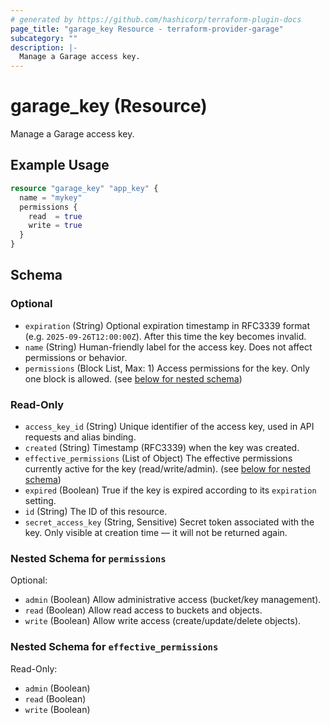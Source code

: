 ```yaml
---
# generated by https://github.com/hashicorp/terraform-plugin-docs
page_title: "garage_key Resource - terraform-provider-garage"
subcategory: ""
description: |-
  Manage a Garage access key.
---
```


# garage_key (Resource)

Manage a Garage access key.

## Example Usage

```terraform
resource "garage_key" "app_key" {
  name = "mykey"
  permissions {
    read  = true
    write = true
  }
}
```

<!-- schema generated by tfplugindocs -->
## Schema

### Optional

- `expiration` (String) Optional expiration timestamp in RFC3339 format (e.g. `2025-09-26T12:00:00Z`). After this time the key becomes invalid.
- `name` (String) Human-friendly label for the access key. Does not affect permissions or behavior.
- `permissions` (Block List, Max: 1) Access permissions for the key. Only one block is allowed. (see [below for nested schema](#nestedblock--permissions))

### Read-Only

- `access_key_id` (String) Unique identifier of the access key, used in API requests and alias binding.
- `created` (String) Timestamp (RFC3339) when the key was created.
- `effective_permissions` (List of Object) The effective permissions currently active for the key (read/write/admin). (see [below for nested schema](#nestedatt--effective_permissions))
- `expired` (Boolean) True if the key is expired according to its `expiration` setting.
- `id` (String) The ID of this resource.
- `secret_access_key` (String, Sensitive) Secret token associated with the key. Only visible at creation time — it will not be returned again.

<a id="nestedblock--permissions"></a>
### Nested Schema for `permissions`

Optional:

- `admin` (Boolean) Allow administrative access (bucket/key management).
- `read` (Boolean) Allow read access to buckets and objects.
- `write` (Boolean) Allow write access (create/update/delete objects).


<a id="nestedatt--effective_permissions"></a>
### Nested Schema for `effective_permissions`

Read-Only:

- `admin` (Boolean)
- `read` (Boolean)
- `write` (Boolean)
